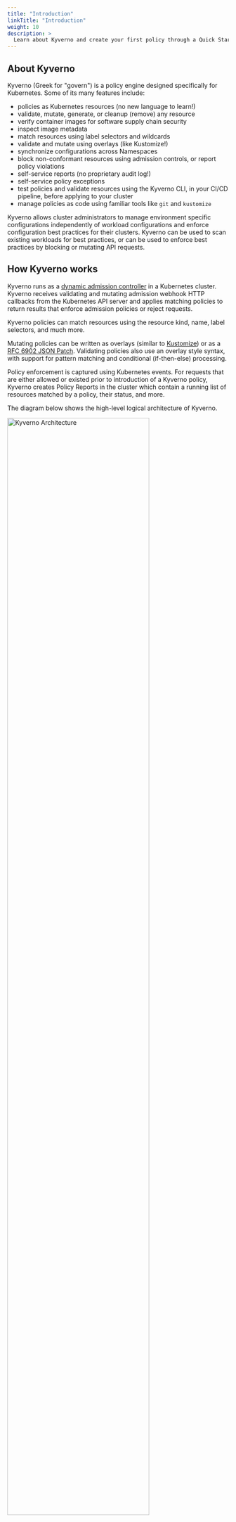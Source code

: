 ```yaml
---
title: "Introduction"
linkTitle: "Introduction"
weight: 10
description: >
  Learn about Kyverno and create your first policy through a Quick Start guide.
---
```


## About Kyverno

Kyverno (Greek for "govern") is a policy engine designed specifically for Kubernetes. Some of its many features include:

* policies as Kubernetes resources (no new language to learn!)
* validate, mutate, generate, or cleanup (remove) any resource
* verify container images for software supply chain security
* inspect image metadata
* match resources using label selectors and wildcards
* validate and mutate using overlays (like Kustomize!)
* synchronize configurations across Namespaces
* block non-conformant resources using admission controls, or report policy violations
* self-service reports (no proprietary audit log!)
* self-service policy exceptions
* test policies and validate resources using the Kyverno CLI, in your CI/CD pipeline, before applying to your cluster
* manage policies as code using familiar tools like `git` and `kustomize`

Kyverno allows cluster administrators to manage environment specific configurations independently of workload configurations and enforce configuration best practices for their clusters. Kyverno can be used to scan existing workloads for best practices, or can be used to enforce best practices by blocking or mutating API requests.

## How Kyverno works

Kyverno runs as a [dynamic admission controller](https://kubernetes.io/docs/reference/access-authn-authz/extensible-admission-controllers/) in a Kubernetes cluster. Kyverno receives validating and mutating admission webhook HTTP callbacks from the Kubernetes API server and applies matching policies to return results that enforce admission policies or reject requests.

Kyverno policies can match resources using the resource kind, name, label selectors, and much more.

Mutating policies can be written as overlays (similar to [Kustomize](https://kubernetes.io/docs/tasks/manage-kubernetes-objects/kustomization/#bases-and-overlays)) or as a [RFC 6902 JSON Patch](http://jsonpatch.com/). Validating policies also use an overlay style syntax, with support for pattern matching and conditional (if-then-else) processing.

Policy enforcement is captured using Kubernetes events. For requests that are either allowed or existed prior to introduction of a Kyverno policy, Kyverno creates Policy Reports in the cluster which contain a running list of resources matched by a policy, their status, and more.

The diagram below shows the high-level logical architecture of Kyverno.

<img src="/images/kyverno-architecture.png" alt="Kyverno Architecture" width="80%"/>
<br/><br/>

The **Webhook** is the server which handles incoming AdmissionReview requests from the Kubernetes API server and sends them to the **Engine** for processing. It is dynamically configured by the **Webhook Controller** which watches the installed policies and modifies the webhooks to request only the resources matched by those policies. The **Cert Renewer** is responsible for watching and renewing the certificates, stored as Kubernetes Secrets, needed by the webhook. The **Background Controller** handles all generate and mutate-existing policies by reconciling UpdateRequests, an intermediary resource. And the **Report Controllers** handle creation and reconciliation of Policy Reports from their intermediary resources, Admission Reports and Background Scan Reports.

Kyverno also supports high availability. A highly-available installation of Kyverno is one in which the controllers selected for installation are configured to run with multiple replicas. Depending on the controller, the additional replicas may also serve the purpose of increasing the scalability of Kyverno. See the [high availability page](/docs/high-availability/) for more details on the various Kyverno controllers, their components, and how availability is handled in each one.

## Quick Start Guides

This section is intended to provide you with some quick guides on how to get Kyverno up and running and demonstrate a few of Kyverno's seminal features. There are quick start guides which focus on validation, mutation, as well as generation allowing you to select the one (or all) which is most relevant to your use case.

These guides are intended for proof-of-concept or lab demonstrations only and not recommended as a guide for production. Please see the [installation page](/docs/installation/) for more complete information on how to install Kyverno in production.

First, install Kyverno from the latest release manifest.

```sh
kubectl create -f https://github.com/kyverno/kyverno/releases/download/v1.10.0/install.yaml
```

Next, select the quick start guide in which you are interested. Alternatively, start at the top and work your way down.

### Validation

In the validation guide, you will see how simple an example Kyverno policy can be which ensures a label called `team` is present on every Pod. Validation is the most common use case for policy and functions as a "yes" or "no" decision making process. Resources which are compliant with the policy are allowed to pass ("yes, this is allowed") and those which are not compliant may not be allowed to pass ("no, this is not allowed"). An additional effect of these validate policies is to produce Policy Reports. A [Policy Report](/docs/policy-reports/) is a custom Kubernetes resource, produced and managed by Kyverno, which shows the results of policy decisions upon allowed resources in a user-friendly way.

Add the policy below to your cluster. It contains a single validation rule that requires that all Pods have the `team` label. Kyverno supports different rule types to validate, mutate, generate, cleanup, and verify image configurations. The field `validationFailureAction` is set to `Enforce` to block Pods that are non-compliant. Using the default value `Audit` will report violations but not block requests.

```yaml
kubectl create -f- << EOF
apiVersion: kyverno.io/v1
kind: ClusterPolicy
metadata:
  name: require-labels
spec:
  validationFailureAction: Enforce
  rules:
  - name: check-team
    match:
      any:
      - resources:
          kinds:
          - Pod
    validate:
      message: "label 'team' is required"
      pattern:
        metadata:
          labels:
            team: "?*"
EOF
```

Try creating a Deployment without the required label.

```sh
kubectl create deployment nginx --image=nginx
```

You should see an error.

```sh
error: failed to create deployment: admission webhook "validate.kyverno.svc-fail" denied the request: 

resource Deployment/default/nginx was blocked due to the following policies:

require-labels:
  autogen-check-team: 'validation error: label ''team'' is
    required. Rule autogen-check-team failed at path /spec/template/metadata/labels/team/'
```

In addition to the error returned, Kyverno also produces an Event in the same Namespace which contains this information.

{{% alert title="Note" color="info" %}}
Kyverno may be configured to exclude system Namespaces like `kube-system` and `kyverno`. Make sure you create the Deployment in a user-defined Namespace or the `default` Namespace (for testing only).
{{% /alert %}}

Note that how although the policy matches on Pods, Kyverno blocked the Deployment you just created. This is because Kyverno intelligently applies policies written exclusively for Pods, using its [rule auto-generation](/docs/writing-policies/autogen/) feature, to all standard Kubernetes Pod controllers including the Deployment above.

Now, create a Pod with the required label.

```sh
kubectl run nginx --image nginx --labels team=backend
```

This Pod configuration is compliant with the policy and is allowed.

Now that the Pod exists, wait just a few seconds longer and see what other action Kyverno took. Run the following command to retrieve the Policy Report that Kyverno just created.

```sh
kubectl get policyreport
```

Notice that there is a single Policy Report with just one result listed under the "PASS" column. This result is due to the Pod we just created having passed the policy.

```sh
NAME                  PASS   FAIL   WARN   ERROR   SKIP   AGE
cpol-require-labels   1      0      0      0       0      2m46s
```

If you were to describe the above policy report you would see more information about the policy and resource.

```yaml
Results:
  Message:  validation rule 'check-team' passed.
  Policy:   require-labels
  Resources:
    API Version:  v1
    Kind:         Pod
    Name:         nginx
    Namespace:    default
    UID:          07d04dc0-fbb4-479a-b049-a3d63342b354
  Result:         pass
  Rule:           check-team
  Scored:         true
  Source:         kyverno
  Timestamp:
    Nanos:    0
    Seconds:  1683759146
```

Policy reports are helpful in that they are both user- and tool-friendly, based upon an open standard, and separated from the policies which produced them. This separation has the benefit of report access being easy to grant and manage for other users who may not need or have access to Kyverno policies.

Now that you've experienced validate policies and seen a bit about policy reports, clean up by deleting the policy you created above.

```sh
kubectl delete clusterpolicy require-labels
```

Congratulations, you've just implemented a validation policy in your Kubernetes cluster!

### Mutation

Mutation is the ability to change or "mutate" a resource in some way prior to it being admitted into the cluster. A mutate rule is similar to a validate rule in that it selects some type of resource (like Pods or ConfigMaps) and defines what the desired state should look like.

Add this Kyverno mutate policy to your cluster. This policy will add the label `team` to any new Pod and give it the value of `bravo` but only if a Pod does not already have this label assigned. Kyverno has the ability to perform basic "if-then" logical decisions in a very easy way making policies trivial to write and read. The `+(team)` notation uses a Kyverno anchor to define the behavior Kyverno should take if the label key is not found.

```yaml
kubectl create -f- << EOF
apiVersion: kyverno.io/v1
kind: ClusterPolicy
metadata:
  name: add-labels
spec:
  rules:
  - name: add-team
    match:
      any:
      - resources:
          kinds:
          - Pod
    mutate:
      patchStrategicMerge:
        metadata:
          labels:
            +(team): bravo
EOF
```

Let's now create a new Pod which does not have the desired label defined.

```sh
kubectl run redis --image redis
```

{{% alert title="Note" color="info" %}}
Kyverno may be configured to exclude system Namespaces like `kube-system` and `kyverno`. Make sure you create the Pod in a user-defined Namespace or the `default` Namespace (for testing only).
{{% /alert %}}

Once the Pod has been created, get the Pod to see if the `team` label was added.

```sh
kubectl get pod redis --show-labels
```

You should see that the label `team=bravo` has been added by Kyverno.

Try one more Pod, this time one which does already define the `team` label.

```sh
kubectl run newredis --image redis -l team=alpha
```

Get this Pod back and check once again for labels.

```sh
kubectl get pod myredis --show-labels
```

This time, you should see Kyverno did not add the `team` label with the value defined in the policy since one was already found on the Pod.

Now that you've experienced mutate policies and seen how logic can be written easily, clean up by deleting the policy you created above.

```sh
kubectl delete clusterpolicy add-labels
```

Congratulations, you've just implemented a mutation policy in your Kubernetes cluster!

### Generation

Kyverno has the ability to generate (i.e., create) a new Kubernetes resource based upon a definition stored in a policy. Like both validate and mutate rules, Kyverno generate rules use similar concepts and structures to express policy. The generation ability is both powerful and flexible with one of its most useful aspects being, in addition to the initial generation, it has the ability to continually synchronize the resources it has generated. Generate rules can be a powerful automation tool and can solve many common challenges faced by Kubernetes operators. Let's look at one such use case in this guide.

We will use a Kyverno generate policy to generate an image pull secret in a new Namespace.

First, create this Kubernetes Secret in your cluster which will simulate a real image pull secret.

```sh
kubectl -n default create secret docker-registry regcred \
  --docker-server=myinternalreg.corp.com \
  --docker-username=john.doe \
  --docker-password=Passw0rd123! \
  --docker-email=john.doe@corp.com
```

Next, create the following Kyverno policy. The `sync-secrets` policy will match on any newly-created Namespace and will clone the Secret we just created earlier into that new Namespace.

```yaml
kubectl create -f- << EOF
apiVersion: kyverno.io/v1
kind: ClusterPolicy
metadata:
  name: sync-secrets
spec:
  rules:
  - name: sync-image-pull-secret
    match:
      any:
      - resources:
          kinds:
          - Namespace
    generate:
      apiVersion: v1
      kind: Secret
      name: regcred
      namespace: "{{request.object.metadata.name}}"
      synchronize: true
      clone:
        namespace: default
        name: regcred
EOF
```

Create a new Namespace to test the policy.

```sh
kubectl create ns mytestns
```

Get the Secrets in this new Namespace and see if `regcred` is present.

```sh
kubectl -n mytestns get secret
```

You should see that Kyverno has generated the `regcred` Secret using the source Secret from the `default` Namespace as the template.

Congratulations, you've just implemented a generation policy in your Kubernetes cluster!

